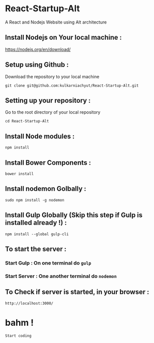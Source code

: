 # React-Startup-Alt

A React and Nodejs Website using Alt architecture

## Install Nodejs on Your local machine :

https://nodejs.org/en/download/

## Setup using Github :

Download the repository to your local machine

``git clone git@github.com:kulkarniachyut/React-Startup-Alt.git``

## Setting up your repository :

Go to the root directory of your local repository

``cd React-Startup-Alt``

## Install Node modules :

``npm install``

## Install Bower Components :

``bower install``

## Install nodemon Golbally :

``sudo npm install -g nodemon``

## Install Gulp Globally (Skip this step if Gulp is installed already !) :

``npm install --global gulp-cli``


## To start the server :

  ### Start Gulp : On one terminal do ``gulp``
  ### Start Server : One another terminal do ``nodemon``

## To Check if server is started, in your browser :

``http://localhost:3000/``

# bahm !

``Start coding ``
